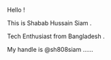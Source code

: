 Hello !

This is Shabab Hussain Siam .

Tech Enthusiast from Bangladesh .

My handle is @sh808siam ......
